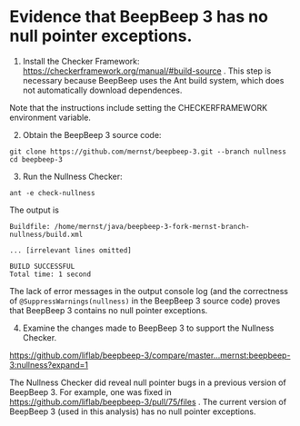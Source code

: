 # Evidence that BeepBeep 3 has no null pointer exceptions.

1. Install the Checker Framework:
https://checkerframework.org/manual/#build-source .
This step is necessary because BeepBeep uses the Ant build system, which
does not automatically download dependences.

Note that the instructions include setting the CHECKERFRAMEWORK environment variable.

2. Obtain the BeepBeep 3 source code:

```
git clone https://github.com/mernst/beepbeep-3.git --branch nullness
cd beepbeep-3
```

3. Run the Nullness Checker:

```
ant -e check-nullness
```

The output is

```
Buildfile: /home/mernst/java/beepbeep-3-fork-mernst-branch-nullness/build.xml

... [irrelevant lines omitted]

BUILD SUCCESSFUL
Total time: 1 second
```

The lack of error messages in the output console log (and the correctness of `@SuppressWarnings(nullness)` in the BeepBeep 3 source code) proves that BeepBeep 3 contains no null pointer exceptions.

4. Examine the changes made to BeepBeep 3 to support the Nullness Checker.

https://github.com/liflab/beepbeep-3/compare/master...mernst:beepbeep-3:nullness?expand=1

The Nullness Checker did reveal null pointer bugs in a previous version of BeepBeep 3.  For example, one was fixed in https://github.com/liflab/beepbeep-3/pull/75/files .  The current version of BeepBeep 3 (used in this analysis) has no null pointer exceptions.
